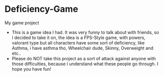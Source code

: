 # Deficiency-Game
My game project

- This is a game idea I had. It was very funny to talk about with friends, so I decided to take it on, the idea is a FPS-Style game, with powers, valorant type but all characters have some sort of deficiency, like Asthma, i have asthma tho, Wheelchair dude, Skinny, Overweight and etc.. 
- Please do NOT take this project as a sort of attack against anyone with those difficulties, because I understand what these people go through. I hope you have fun!
